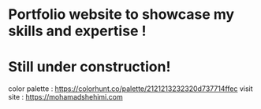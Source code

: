 # Portfolio website to showcase my skills and expertise ! 
# Still under construction!
color palette : https://colorhunt.co/palette/2121213232320d737714ffec
visit site : https://mohamadshehimi.com
